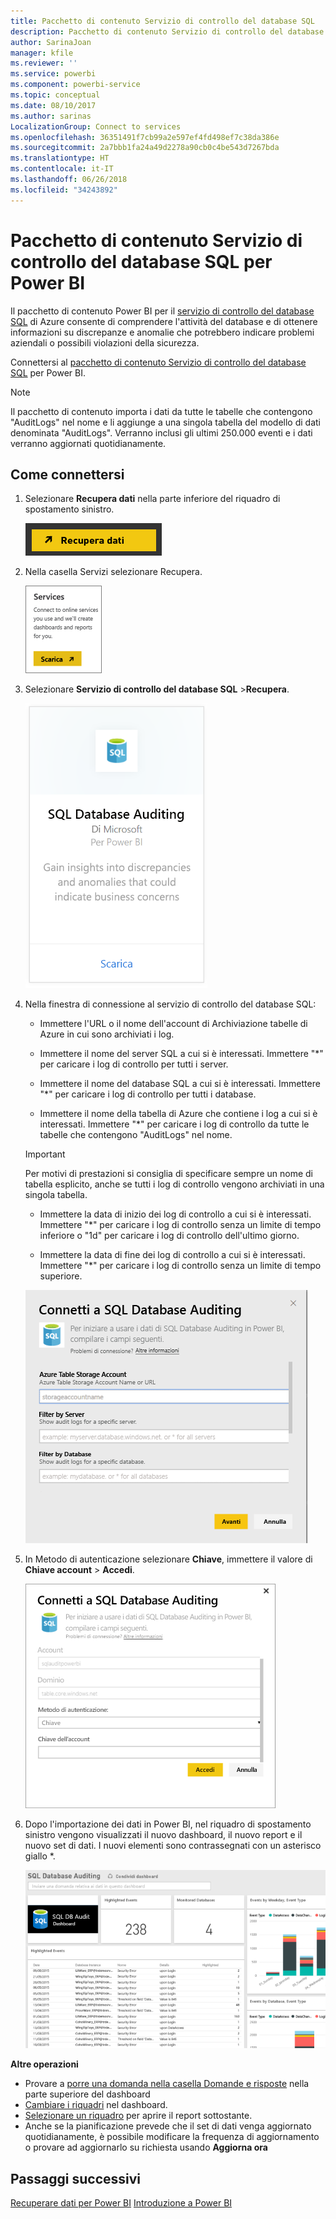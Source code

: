 ```yaml
---
title: Pacchetto di contenuto Servizio di controllo del database SQL
description: Pacchetto di contenuto Servizio di controllo del database SQL per Power BI
author: SarinaJoan
manager: kfile
ms.reviewer: ''
ms.service: powerbi
ms.component: powerbi-service
ms.topic: conceptual
ms.date: 08/10/2017
ms.author: sarinas
LocalizationGroup: Connect to services
ms.openlocfilehash: 36351491f7cb99a2e597ef4fd498ef7c38da386e
ms.sourcegitcommit: 2a7bbb1fa24a49d2278a90cb0c4be543d7267bda
ms.translationtype: HT
ms.contentlocale: it-IT
ms.lasthandoff: 06/26/2018
ms.locfileid: "34243892"
---
```

# <a name="sql-database-auditing-content-pack-for-power-bi"></a>Pacchetto di contenuto Servizio di controllo del database SQL per Power BI
Il pacchetto di contenuto Power BI per il [servizio di controllo del database SQL](http://azure.microsoft.com/documentation/articles/sql-database-auditing-get-started/) di Azure consente di comprendere l'attività del database e di ottenere informazioni su discrepanze e anomalie che potrebbero indicare problemi aziendali o possibili violazioni della sicurezza. 

Connettersi al [pacchetto di contenuto Servizio di controllo del database SQL](https://app.powerbi.com/getdata/services/sql-db-auditing) per Power BI.

>[!NOTE]
>Il pacchetto di contenuto importa i dati da tutte le tabelle che contengono "AuditLogs" nel nome e li aggiunge a una singola tabella del modello di dati denominata "AuditLogs". Verranno inclusi gli ultimi 250.000 eventi e i dati verranno aggiornati quotidianamente.

## <a name="how-to-connect"></a>Come connettersi
1. Selezionare **Recupera dati** nella parte inferiore del riquadro di spostamento sinistro.
   
   ![](media/service-connect-to-azure-sql-database-auditing/pbi_getdata.png) 
2. Nella casella Servizi selezionare Recupera.
   
   ![](media/service-connect-to-azure-sql-database-auditing/pbi_getservices.png) 
3. Selezionare **Servizio di controllo del database SQL** \>**Recupera**.
   
   ![](media/service-connect-to-azure-sql-database-auditing/sqldbaudit.png)
4. Nella finestra di connessione al servizio di controllo del database SQL:
   
   - Immettere l'URL o il nome dell'account di Archiviazione tabelle di Azure in cui sono archiviati i log.
   
   - Immettere il nome del server SQL a cui si è interessati. Immettere "\*" per caricare i log di controllo per tutti i server.
   
   - Immettere il nome del database SQL a cui si è interessati. Immettere "\*" per caricare i log di controllo per tutti i database.
   
   - Immettere il nome della tabella di Azure che contiene i log a cui si è interessati. Immettere "\*" per caricare i log di controllo da tutte le tabelle che contengono "AuditLogs" nel nome.
   
   >[!IMPORTANT]
   >Per motivi di prestazioni si consiglia di specificare sempre un nome di tabella esplicito, anche se tutti i log di controllo vengono archiviati in una singola tabella.
   
   - Immettere la data di inizio dei log di controllo a cui si è interessati. Immettere "\*" per caricare i log di controllo senza un limite di tempo inferiore o "1d" per caricare i log di controllo dell'ultimo giorno.
   
   - Immettere la data di fine dei log di controllo a cui si è interessati. Immettere "\*" per caricare i log di controllo senza un limite di tempo superiore.
   
   ![](media/service-connect-to-azure-sql-database-auditing/dbauditing_param.png)
5. In Metodo di autenticazione selezionare **Chiave**, immettere il valore di **Chiave account** \> **Accedi**.
   
   ![](media/service-connect-to-azure-sql-database-auditing/pbi_sqlauditing3.png)
6. Dopo l'importazione dei dati in Power BI, nel riquadro di spostamento sinistro vengono visualizzati il nuovo dashboard, il nuovo report e il nuovo set di dati. I nuovi elementi sono contrassegnati con un asterisco giallo \*.
   
   ![](media/service-connect-to-azure-sql-database-auditing/pbi_sqldbauditingnewdash.png)

**Altre operazioni**

* Provare a [porre una domanda nella casella Domande e risposte](power-bi-q-and-a.md) nella parte superiore del dashboard
* [Cambiare i riquadri](service-dashboard-edit-tile.md) nel dashboard.
* [Selezionare un riquadro](service-dashboard-tiles.md) per aprire il report sottostante.
* Anche se la pianificazione prevede che il set di dati venga aggiornato quotidianamente, è possibile modificare la frequenza di aggiornamento o provare ad aggiornarlo su richiesta usando **Aggiorna ora**

## <a name="next-steps"></a>Passaggi successivi
[Recuperare dati per Power BI](service-get-data.md)
[Introduzione a Power BI](service-get-started.md)
